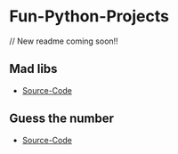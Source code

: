 # Fun-Python-Projects
// New readme coming soon!!
## Mad libs  
- [Source-Code](https://github.com/MihirMore/Fun-Python-Projects/tree/main/Madlibs)

## Guess the number 
- [Source-Code](https://github.com/MihirMore/Fun-Python-Projects/tree/main/Guess_the_number)
